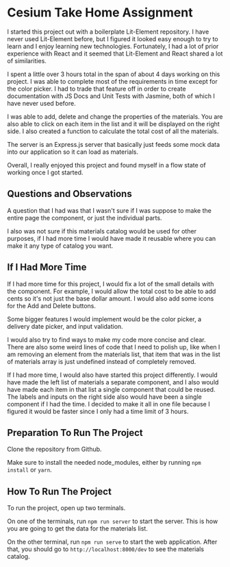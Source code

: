 # Cesium Take Home Assignment

I started this project out with a boilerplate Lit-Element repository. I have never used Lit-Element before, but I figured it looked easy enough to try to learn and I enjoy learning new technologies. Fortunately, I had a lot of prior experience with React and it seemed that Lit-Element and React shared a lot of similarities. 

I spent a little over 3 hours total in the span of about 4 days working on this project. I was able to complete most of the requirements in time except for the color picker. I had to trade that feature off in order to create documentation with  JS Docs and Unit Tests with Jasmine, both of which I have never used before. 

I was able to add, delete and change the properties of the materials. You are also able to click on each item in the list and it will be displayed on the right side. I also created a function to calculate the total cost of all the materials. 

The server is an Express.js server that basically just feeds some mock data into our application so it can load as materials. 

Overall, I really enjoyed this project and found myself in a flow state of working once I got started.
## Questions and Observations

A question that I had was that I wasn't sure if I was suppose to make the entire page the component, or just the individual parts.

I also was not sure if this materials catalog would be used for other purposes, if I had more time I would have made it reusable where you can make it any type of catalog you want. 

## If I Had More Time

If I had more time for this project, I would fix a lot of the small details with the component. For example, I would allow the total cost to be able to add cents so it's not just the base dollar amount. I would also add some icons for the Add and Delete buttons.

Some bigger features I would implement would be the color picker, a delivery date picker, and input validation.

I would also try to find ways to make my code more concise and clear. There are also some weird lines of code that I need to polish up, like when I am removing an element from the materials list, that item that was in the list of materials array is just undefined instead of completely removed.

If I had more time, I would also have started this project differently. I would have made the left list of materials a separate component, and I also would have made each item in that list a single component that could be reused. The labels and inputs on the right side also would have been a single component if I had the time. I decided to make it all in one file because I figured it would be faster since I only had a time limit of 3 hours.

## Preparation To Run The Project

Clone the repository from Github. 

Make sure to install the needed node_modules, either by running `npm install` or `yarn`.

## How To Run The Project

To run the project, open up two terminals.

On one of the terminals, run `npm run server` to start the server. This is how you are going to get the data for the materials list.

On the other terminal, run `npm run serve` to start the web application. After that, you should go to `http://localhost:8000/dev` to see the materials catalog.
